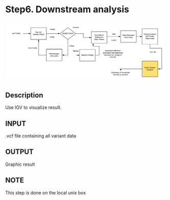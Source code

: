 # Step6. Downstream analysis
![Screenshot](https://github.com/yunzhang77/fundulus/blob/master/Materials/downstreamAnalysis.png)
## Description
Use IGV to visualize result. 
## INPUT
.vcf file containing all variant data
## OUTPUT
Graphic result
## NOTE
This step is done on the local unix box
